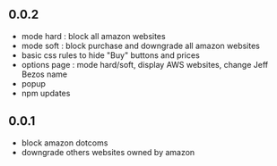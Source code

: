 ## 0.0.2

- mode hard : block all amazon websites
- mode soft : block purchase and downgrade all amazon websites
- basic css rules to hide "Buy" buttons and prices
- options page : mode hard/soft, display AWS websites, change Jeff Bezos name
- popup
- npm updates

## 0.0.1

- block amazon dotcoms 
- downgrade others websites owned by amazon